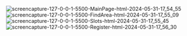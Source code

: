 ![screencapture-127-0-0-1-5500-MainPage-html-2024-05-31-17_54_55](https://github.com/gargisaini/ParkaLot_webpage/assets/69114029/451e3e13-06a1-4a45-9a03-11e1cef38a74)
![screencapture-127-0-0-1-5500-FindArea-html-2024-05-31-17_55_09](https://github.com/gargisaini/ParkaLot_webpage/assets/69114029/d9dbb313-796f-4cab-8181-d84dea347865)
![screencapture-127-0-0-1-5500-Slots-html-2024-05-31-17_55_45](https://github.com/gargisaini/ParkaLot_webpage/assets/69114029/9efa0d03-db24-4e9e-bc70-27b34df460fd)
![screencapture-127-0-0-1-5500-Register-html-2024-05-31-17_56_30](https://github.com/gargisaini/ParkaLot_webpage/assets/69114029/93f255bb-0b14-4c7d-8429-654047bd45a4)


